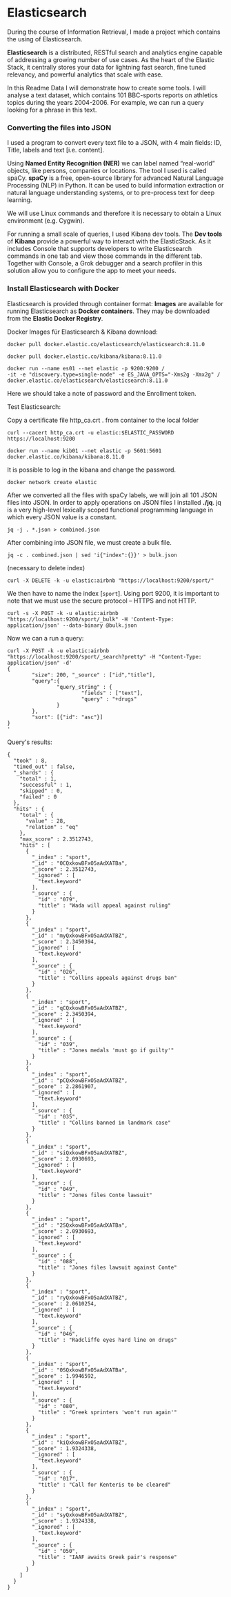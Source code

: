 # Elasticsearch

During the course of Information Retrieval, I made a project which contains the using of Elasticsearch.

<b>Elasticsearch</b> is a distributed, RESTful search and analytics engine capable of addressing a growing number of use cases. As the heart of the Elastic Stack, it centrally stores your data for lightning fast search, fine tuned relevancy, and powerful analytics that scale with ease.


In this Readme Data I will demonstrate how to create some tools. I will analyse a text dataset, which contains 101 BBC-sports reports on athletics topics during the years 2004-2006.
For example, we can run a query looking for a phrase in this text.

### Converting the files into JSON

I used a program to convert every text file to a JSON, with 4 main fields: ID, Title, labels and text [i.e. content].

Using <b>Named Entity Recognition (NER)</b> we can label named “real-world” objects, like persons, companies or locations. The tool I used is called spaCy. <b>spaCy</b> is a free, open-source library for advanced Natural Language Processing (NLP) in Python. It can be used to build information extraction or natural language understanding systems, or to pre-process text for deep learning.

We will use Linux commands and therefore it is necessary to obtain a Linux environment (e.g. Cygwin).


For running a small scale of queries, I used Kibana dev tools. The <b>Dev tools</b> of <b>Kibana</b> provide a powerful way to interact with the ElasticStack. As it includes Console that supports developers to write Elasticsearch commands in one tab and view those commands in the different tab. Together with Console, a Grok debugger and a search profiler in this solution allow you to configure the app to meet your needs.

### Install Elasticsearch with Docker

Elasticsearch is provided through container format: 
<b>Images</b> are available for running Elasticsearch as <b>Docker containers</b>. They may be downloaded from the <b>Elastic Docker Registry</b>.

Docker Images für Elasticsearch & Kibana download:

```
docker pull docker.elastic.co/elasticsearch/elasticsearch:8.11.0
```
```
docker pull docker.elastic.co/kibana/kibana:8.11.0
```

```
docker run --name es01 --net elastic -p 9200:9200 /
-it -e "discovery.type=single-node" -e ES_JAVA_OPTS="-Xms2g -Xmx2g" /
docker.elastic.co/elasticsearch/elasticsearch:8.11.0
```

Here we should take a note of password and the Enrollment token.

Test Elasticsearch:

Copy a certificate file http_ca.crt . from container to the local folder
```
curl --cacert http_ca.crt -u elastic:$ELASTIC_PASSWORD https://localhost:9200
```
```
docker run --name kib01 --net elastic -p 5601:5601 docker.elastic.co/kibana/kibana:8.11.0 
```

It is possible to log in the kibana and change the password.









```
docker network create elastic
```

After we converted all the files with spaCy labels, we will join all 101 JSON files into JSON.
In order to apply operations on JSON files I installed <b>./jq</b>. jq is a very high-level lexically scoped functional programming language in which every JSON value is a constant.
```
jq -j . *.json > combined.json
```

After combining into JSON file, we must create a bulk file.
```
jq -c . combined.json | sed 'i{"index":{}}' > bulk.json
```


(necessary to delete index)
```
curl -X DELETE -k -u elastic:airbnb "https://localhost:9200/sport/"
```

We then have to name the index [`sport`]. Using port 9200, it is important to note that we must use the secure protocol – HTTPS and not HTTP.
```
curl -s -X POST -k -u elastic:airbnb "https://localhost:9200/sport/_bulk" -H 'Content-Type: application/json' --data-binary @bulk.json
```




Now we can a run a query:

```
curl -X POST -k -u elastic:airbnb "https://localhost:9200/sport/_search?pretty" -H "Content-Type: application/json" -d'
{
        "size": 200, "_source" : ["id","title"],
        "query":{
                "query_string" : {
                        "fields" : ["text"],
                        "query" : "+drugs"
                }
        },
        "sort": [{"id": "asc"}]
}
'
```

Query's results:
```
{
  "took" : 8,
  "timed_out" : false,
  "_shards" : {
    "total" : 1,
    "successful" : 1,
    "skipped" : 0,
    "failed" : 0
  },
  "hits" : {
    "total" : {
      "value" : 28,
      "relation" : "eq"
    },
    "max_score" : 2.3512743,
    "hits" : [
      {
        "_index" : "sport",
        "_id" : "0CQxkowBFxO5aAdXATBa",
        "_score" : 2.3512743,
        "_ignored" : [
          "text.keyword"
        ],
        "_source" : {
          "id" : "079",
          "title" : "Wada will appeal against ruling"
        }
      },
      {
        "_index" : "sport",
        "_id" : "myQxkowBFxO5aAdXATBZ",
        "_score" : 2.3450394,
        "_ignored" : [
          "text.keyword"
        ],
        "_source" : {
          "id" : "026",
          "title" : "Collins appeals against drugs ban"
        }
      },
      {
        "_index" : "sport",
        "_id" : "qCQxkowBFxO5aAdXATBZ",
        "_score" : 2.3450394,
        "_ignored" : [
          "text.keyword"
        ],
        "_source" : {
          "id" : "039",
          "title" : "Jones medals 'must go if guilty'"
        }
      },
      {
        "_index" : "sport",
        "_id" : "pCQxkowBFxO5aAdXATBZ",
        "_score" : 2.2861907,
        "_ignored" : [
          "text.keyword"
        ],
        "_source" : {
          "id" : "035",
          "title" : "Collins banned in landmark case"
        }
      },
      {
        "_index" : "sport",
        "_id" : "siQxkowBFxO5aAdXATBZ",
        "_score" : 2.0930693,
        "_ignored" : [
          "text.keyword"
        ],
        "_source" : {
          "id" : "049",
          "title" : "Jones files Conte lawsuit"
        }
      },
      {
        "_index" : "sport",
        "_id" : "2SQxkowBFxO5aAdXATBa",
        "_score" : 2.0930693,
        "_ignored" : [
          "text.keyword"
        ],
        "_source" : {
          "id" : "088",
          "title" : "Jones files lawsuit against Conte"
        }
      },
      {
        "_index" : "sport",
        "_id" : "ryQxkowBFxO5aAdXATBZ",
        "_score" : 2.0610254,
        "_ignored" : [
          "text.keyword"
        ],
        "_source" : {
          "id" : "046",
          "title" : "Radcliffe eyes hard line on drugs"
        }
      },
      {
        "_index" : "sport",
        "_id" : "0SQxkowBFxO5aAdXATBa",
        "_score" : 1.9946592,
        "_ignored" : [
          "text.keyword"
        ],
        "_source" : {
          "id" : "080",
          "title" : "Greek sprinters 'won't run again'"
        }
      },
      {
        "_index" : "sport",
        "_id" : "kiQxkowBFxO5aAdXATBZ",
        "_score" : 1.9324338,
        "_ignored" : [
          "text.keyword"
        ],
        "_source" : {
          "id" : "017",
          "title" : "Call for Kenteris to be cleared"
        }
      },
      {
        "_index" : "sport",
        "_id" : "syQxkowBFxO5aAdXATBZ",
        "_score" : 1.9324338,
        "_ignored" : [
          "text.keyword"
        ],
        "_source" : {
          "id" : "050",
          "title" : "IAAF awaits Greek pair's response"
        }
      }
    ]
  }
}
```

